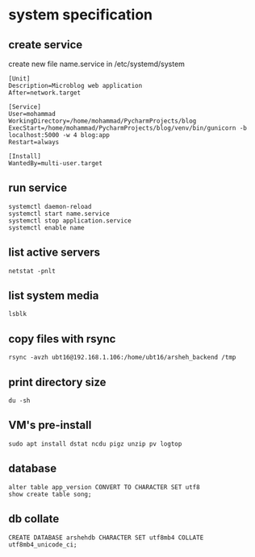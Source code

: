 # system specification

## create service
create new file name.service in /etc/systemd/system
```
[Unit]
Description=Microblog web application
After=network.target

[Service]
User=mohammad
WorkingDirectory=/home/mohammad/PycharmProjects/blog
ExecStart=/home/mohammad/PycharmProjects/blog/venv/bin/gunicorn -b localhost:5000 -w 4 blog:app
Restart=always

[Install]
WantedBy=multi-user.target
```
## run service
```
systemctl daemon-reload
systemctl start name.service
systemctl stop application.service
systemctl enable name
```
## list active servers
```
netstat -pnlt
```
## list system media
```
lsblk
```

## copy files with rsync
```
rsync -avzh ubt16@192.168.1.106:/home/ubt16/arsheh_backend /tmp
```
## print directory size
```
du -sh
```
## VM's pre-install 
```
sudo apt install dstat ncdu pigz unzip pv logtop
```

## database
```
alter table app_version CONVERT TO CHARACTER SET utf8
show create table song;
```
## db collate
```
CREATE DATABASE arshehdb CHARACTER SET utf8mb4 COLLATE utf8mb4_unicode_ci;
```
